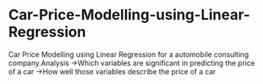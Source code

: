 # Car-Price-Modelling-using-Linear-Regression
Car Price Modelling using Linear Regression for a automobile consulting company.Analysis
->Which variables are significant in predicting the price of a car
->How well those variables describe the price of a car
